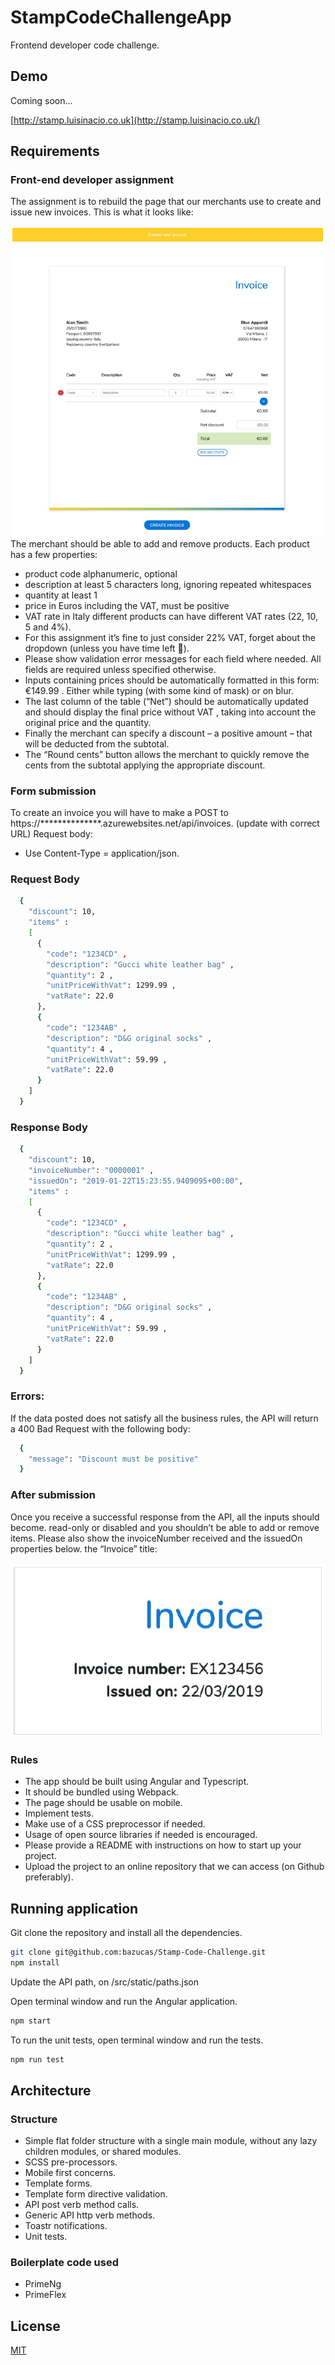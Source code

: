 # StampCodeChallengeApp

Frontend developer code challenge.

## Demo
Coming soon...

[http://stamp.luisinacio.co.uk](http://stamp.luisinacio.co.uk/)

## Requirements

### Front-end developer assignment
The assignment is to rebuild the page that our merchants use to create and issue new
invoices. This is what it looks like:

![alt text](./src/assets/screen/screen.png)
The merchant should be able to add and remove products. Each product has a few
properties:
* product code
alphanumeric, optional
* description
at least 5 characters long, ignoring repeated whitespaces
* quantity
at least 1
* price in Euros
including the VAT, must be positive
* VAT rate in Italy different products can have different VAT rates (22, 10, 5 and 4%). 
* For this assignment
it’s fine to just consider 22% VAT, forget about the dropdown (unless you have time left 🙂).
* Please show validation error messages for each field where needed. All fields are
required unless specified otherwise.
* Inputs containing prices should be automatically formatted in this form: €149.99 .
Either while typing (with some kind of mask) or on blur.
* The last column of the table (“Net”) should be automatically updated and should display
the final price without VAT , taking into account the original price and the quantity.
* Finally the merchant can specify a discount – a positive amount – that will be deducted
from the subtotal. 
* The “Round cents” button allows the merchant to quickly remove the
cents from the subtotal applying the appropriate discount.

### Form submission

To create an invoice you will have to make a POST to
https://**************.azurewebsites.net/api/invoices. (update with correct URL)
Request body:
* Use Content-Type = application/json.

### Request Body

```bash
  {
    "discount": 10,
    "items" :
    [
      {
        "code": "1234CD" ,
        "description": "Gucci white leather bag" ,
        "quantity": 2 ,
        "unitPriceWithVat": 1299.99 ,
        "vatRate": 22.0
      },
      {
        "code": "1234AB" ,
        "description": "D&G original socks" ,
        "quantity": 4 ,
        "unitPriceWithVat": 59.99 ,
        "vatRate": 22.0
      }
    ]
  }
```

### Response Body

```bash
  {
    "discount": 10,
    "invoiceNumber": "0000001" ,
    "issuedOn": "2019-01-22T15:23:55.9409095+00:00",
    "items" :
    [
      {
        "code": "1234CD" ,
        "description": "Gucci white leather bag" ,
        "quantity": 2 ,
        "unitPriceWithVat": 1299.99 ,
        "vatRate": 22.0
      },
      {
        "code": "1234AB" ,
        "description": "D&G original socks" ,
        "quantity": 4 ,
        "unitPriceWithVat": 59.99 ,
        "vatRate": 22.0
      }
    ]
  }
```

### Errors:

If the data posted does not satisfy all the business rules, the API will return a 400 Bad
Request with the following body:

```bash
  {
    "message": "Discount must be positive"
  }
```

### After submission

Once you receive a successful response from the API, all the inputs should become.
read-only or disabled and you shouldn’t be able to add or remove items.
Please also show the invoiceNumber received and the issuedOn properties below.
the “Invoice” title:

![alt text](./src/assets/screen/invoice.png)

### Rules

* The app should be built using Angular and Typescript.
* It should be bundled using Webpack.
* The page should be usable on mobile.
* Implement tests.
* Make use of a CSS preprocessor if needed.
* Usage of open source libraries if needed is encouraged.
* Please provide a README with instructions on how to start up your project.
* Upload the project to an online repository that we can access (on Github preferably).


## Running application

Git clone the repository and install all the dependencies.

```bash
git clone git@github.com:bazucas/Stamp-Code-Challenge.git
npm install
``` 
Update the API path, on /src/static/paths.json

Open terminal window and run the Angular application.

```bash
npm start
```

To run the unit tests, open terminal window and run the tests.

```bash
npm run test
```

## Architecture

### Structure

* Simple flat folder structure with a single main module, without any lazy children modules, or shared modules.
* SCSS pre-processors.
* Mobile first concerns. 
* Template forms.
* Template form directive validation.
* API post verb method calls.
* Generic API http verb methods.
* Toastr notifications.
* Unit tests.

### Boilerplate code used

* PrimeNg
* PrimeFlex

## License
[MIT](https://choosealicense.com/licenses/mit/)
